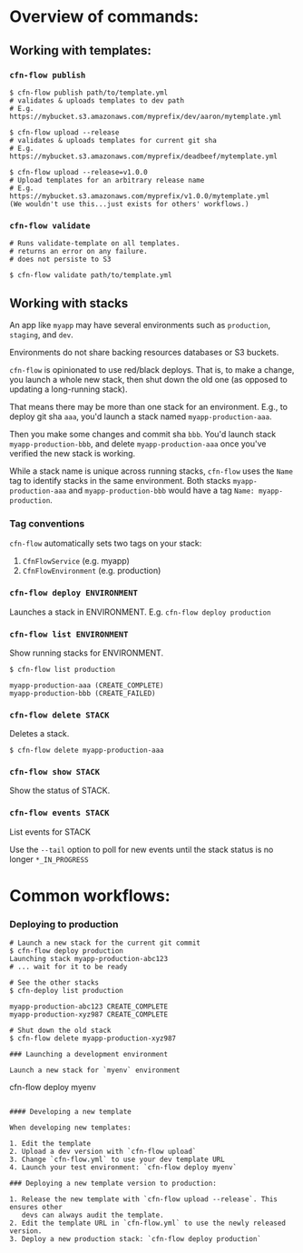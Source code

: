 # Overview of commands:

## Working with templates:

### `cfn-flow publish`
```
$ cfn-flow publish path/to/template.yml
# validates & uploads templates to dev path
# E.g. https://mybucket.s3.amazonaws.com/myprefix/dev/aaron/mytemplate.yml

$ cfn-flow upload --release
# validates & uploads templates for current git sha
# E.g. https://mybucket.s3.amazonaws.com/myprefix/deadbeef/mytemplate.yml

$ cfn-flow upload --release=v1.0.0
# Upload templates for an arbitrary release name
# E.g. https://mybucket.s3.amazonaws.com/myprefix/v1.0.0/mytemplate.yml
(We wouldn't use this...just exists for others' workflows.)
```

### `cfn-flow validate`

```
# Runs validate-template on all templates.
# returns an error on any failure.
# does not persiste to S3

$ cfn-flow validate path/to/template.yml
```

## Working with stacks

An app like `myapp` may have several environments such as `production`,
`staging`, and `dev`.

Environments do not share backing resources databases or S3 buckets.

`cfn-flow` is opinionated to use red/black deploys. That is, to make a change,
you launch a whole new stack, then shut down the old one (as opposed to updating a
long-running stack).

That means there may be more than one stack for an environment. E.g., to deploy
git sha `aaa`, you'd launch a stack named `myapp-production-aaa`.

Then you make some changes and commit sha `bbb`. You'd launch stack
`myapp-production-bbb`, and delete `myapp-production-aaa` once you've verified
the new stack is working.

While a stack name is unique across running stacks, `cfn-flow` uses the `Name`
tag to identify stacks in the same environment. Both stacks
`myapp-production-aaa` and `myapp-production-bbb` would have a tag `Name:
myapp-production`.

### Tag conventions

`cfn-flow` automatically sets two tags on your stack:

1. `CfnFlowService` (e.g. myapp)
2. `CfnFlowEnvironment` (e.g. production)

### `cfn-flow deploy ENVIRONMENT`

Launches a stack in ENVIRONMENT. E.g. `cfn-flow deploy production`

### `cfn-flow list ENVIRONMENT`

Show running stacks for ENVIRONMENT.

```
$ cfn-flow list production

myapp-production-aaa (CREATE_COMPLETE)
myapp-production-bbb (CREATE_FAILED)
```

### `cfn-flow delete STACK`

Deletes a stack.

```
$ cfn-flow delete myapp-production-aaa
```

### `cfn-flow show STACK`

Show the status of STACK.

### `cfn-flow events STACK`

List events for STACK

Use the `--tail` option to poll for new events until the stack status is no
longer `*_IN_PROGRESS`

# Common workflows:

### Deploying to production

```
# Launch a new stack for the current git commit
$ cfn-flow deploy production
Launching stack myapp-production-abc123
# ... wait for it to be ready

# See the other stacks
$ cfn-deploy list production

myapp-production-abc123 CREATE_COMPLETE
myapp-production-xyz987 CREATE_COMPLETE

# Shut down the old stack
$ cfn-flow delete myapp-production-xyz987

### Launching a development environment

Launch a new stack for `myenv` environment

```
cfn-flow deploy myenv
```

#### Developing a new template

When developing new templates:

1. Edit the template
2. Upload a dev version with `cfn-flow upload`
3. Change `cfn-flow.yml` to use your dev template URL
4. Launch your test environment: `cfn-flow deploy myenv`

### Deploying a new template version to production:

1. Release the new template with `cfn-flow upload --release`. This ensures other
   devs can always audit the template.
2. Edit the template URL in `cfn-flow.yml` to use the newly released version.
3. Deploy a new production stack: `cfn-flow deploy production`
